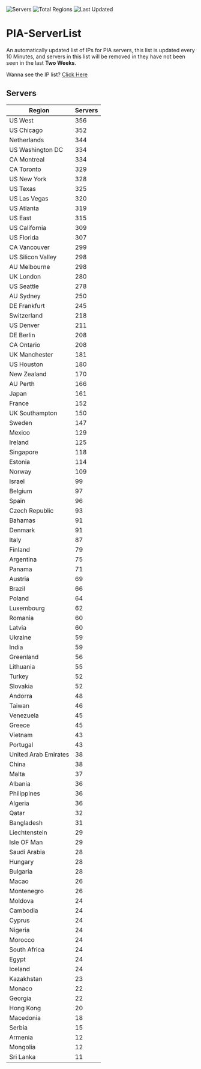 ![Servers](https://img.shields.io/badge/Servers-11,655-darkgreen)
![Total Regions](https://img.shields.io/badge/Total_Regions-97-darkgreen)
![Last Updated](https://img.shields.io/badge/Last_Updated-December_15_2024_13:31_EST-darkgreen)

# PIA-ServerList
An automatically updated list of IPs for PIA servers, this list is updated every 10 Minutes, and servers in this list will be removed in they have not been seen in the last **Two Weeks**.

Wanna see the IP list? [Click Here](./servers.json)

## Servers
| Region               | Servers |
|----------------------|---------|
| US West | 356 |
| US Chicago | 352 |
| Netherlands | 344 |
| US Washington DC | 334 |
| CA Montreal | 334 |
| CA Toronto | 329 |
| US New York | 328 |
| US Texas | 325 |
| US Las Vegas | 320 |
| US Atlanta | 319 |
| US East | 315 |
| US California | 309 |
| US Florida | 307 |
| CA Vancouver | 299 |
| US Silicon Valley | 298 |
| AU Melbourne | 298 |
| UK London | 280 |
| US Seattle | 278 |
| AU Sydney | 250 |
| DE Frankfurt | 245 |
| Switzerland | 218 |
| US Denver | 211 |
| DE Berlin | 208 |
| CA Ontario | 208 |
| UK Manchester | 181 |
| US Houston | 180 |
| New Zealand | 170 |
| AU Perth | 166 |
| Japan | 161 |
| France | 152 |
| UK Southampton | 150 |
| Sweden | 147 |
| Mexico | 129 |
| Ireland | 125 |
| Singapore | 118 |
| Estonia | 114 |
| Norway | 109 |
| Israel | 99 |
| Belgium | 97 |
| Spain | 96 |
| Czech Republic | 93 |
| Bahamas | 91 |
| Denmark | 91 |
| Italy | 87 |
| Finland | 79 |
| Argentina | 75 |
| Panama | 71 |
| Austria | 69 |
| Brazil | 66 |
| Poland | 64 |
| Luxembourg | 62 |
| Romania | 60 |
| Latvia | 60 |
| Ukraine | 59 |
| India | 59 |
| Greenland | 56 |
| Lithuania | 55 |
| Turkey | 52 |
| Slovakia | 52 |
| Andorra | 48 |
| Taiwan | 46 |
| Venezuela | 45 |
| Greece | 45 |
| Vietnam | 43 |
| Portugal | 43 |
| United Arab Emirates | 38 |
| China | 38 |
| Malta | 37 |
| Albania | 36 |
| Philippines | 36 |
| Algeria | 36 |
| Qatar | 32 |
| Bangladesh | 31 |
| Liechtenstein | 29 |
| Isle OF Man | 29 |
| Saudi Arabia | 28 |
| Hungary | 28 |
| Bulgaria | 28 |
| Macao | 26 |
| Montenegro | 26 |
| Moldova | 24 |
| Cambodia | 24 |
| Cyprus | 24 |
| Nigeria | 24 |
| Morocco | 24 |
| South Africa | 24 |
| Egypt | 24 |
| Iceland | 24 |
| Kazakhstan | 23 |
| Monaco | 22 |
| Georgia | 22 |
| Hong Kong | 20 |
| Macedonia | 18 |
| Serbia | 15 |
| Armenia | 12 |
| Mongolia | 12 |
| Sri Lanka | 11 |